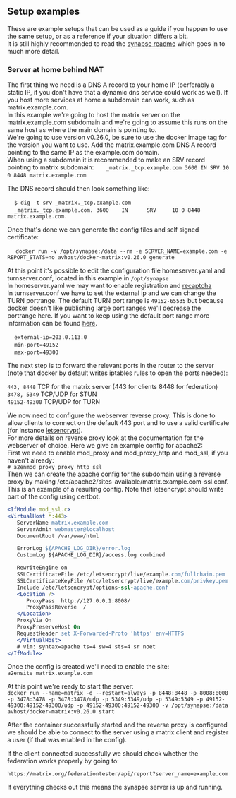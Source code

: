 ## Setup examples

These are example setups that can be used as a guide if you happen to use the same setup, or as a reference if your situation differs a bit.  
It is still highly recommended to read the [synapse readme](https://github.com/matrix-org/synapse/blob/master/README.rst) which goes in to much more detail. 

### Server at home behind NAT

The first thing we need is a DNS A record to your home IP (perferably a static IP, if you don't have that a dynamic dns service could work as well).
If you host more services at home a subdomain can work, such as matrix.example.com.  
In this example we're going to host the matrix server on the matrix.example.com subdomain and we're going to assume this runs on the same host as where the main domain is pointing to.<br />
We're going to use version v0.26.0, be sure to use the docker image tag for the version you want to use.
Add the matrix.example.com DNS A record pointing to the same IP as the example.com domain.  
When using a subdomain it is recommended to make an SRV record pointing to matrix subdomain:  
    `_matrix._tcp.example.com 3600 IN SRV 10 0 8448 matrix.example.com`  

The DNS record should then look something like:

    `$ dig -t srv _matrix._tcp.example.com`  
    `_matrix._tcp.example.com. 3600    IN      SRV     10 0 8448 matrix.example.com.`

Once that's done we can generate the config files and self signed certificate:

   ` docker run -v /opt/synapse:/data --rm -e SERVER_NAME=example.com -e REPORT_STATS=no avhost/docker-matrix:v0.26.0 generate`

At this point it's possible to edit the configuration file homeserver.yaml and turnserver.conf, located in this example in `/opt/synapse`  
In homeserver.yaml we may want to enable registration and [recaptcha](https://github.com/matrix-org/synapse/blob/master/docs/CAPTCHA_SETUP.rst)  
In turnserver.conf we have to set the external ip and we can change the TURN portrange. The default TURN port range is `49152-65535` but because docker doesn't like publishing large port ranges we'll decrease the portrange here. If you want to keep using the default port range more information can be found [here](https://success.docker.com/article/docker-compose-and-docker-run-hang-when-binding-a-large-port-range).  

    `external-ip=203.0.113.0`  
    `min-port=49152`  
    `max-port=49300`

The next step is to forward the relevant ports in the router to the server (note that docker by default writes iptables rules to open the ports needed):

`443, 8448` TCP for the matrix server (443 for clients 8448 for federation)  
`3478, 5349` TCP/UDP for STUN  
`49152-49300` TCP/UDP for TURN  

We now need to configure the webserver reverse proxy. This is done to allow clients to connect on the default 443 port and to use a valid certificate (for instance [letsencrypt](https://letsencrypt.org/docs/)).  
For more details on reverse proxy look at the documentation for the webserver of choice. Here we give an example config for apache2:  
First we need to enable mod_proxy and mod_proxy_http and mod_ssl, if you haven't already:  
`# a2enmod proxy proxy_http ssl`  
Then we can create the apache config for the subdomain using a reverse proxy by making /etc/apache2/sites-available/matrix.example.com-ssl.conf.  
This is an example of a resulting config. Note that letsencrypt should write part of the config using certbot.

```apache
<IfModule mod_ssl.c>
<VirtualHost *:443>
   ServerName matrix.example.com
   ServerAdmin webmaster@localhost
   DocumentRoot /var/www/html

   ErrorLog ${APACHE_LOG_DIR}/error.log
   CustomLog ${APACHE_LOG_DIR}/access.log combined

   RewriteEngine on
   SSLCertificateFile /etc/letsencrypt/live/example.com/fullchain.pem
   SSLCertificateKeyFile /etc/letsencrypt/live/example.com/privkey.pem
   Include /etc/letsencrypt/options-ssl-apache.conf
   <Location />
      ProxyPass  http://127.0.0.1:8008/
      ProxyPassReverse  /
   </Location>
   ProxyVia On
   ProxyPreserveHost On
   RequestHeader set X-Forwarded-Proto 'https' env=HTTPS
   </VirtualHost>
   # vim: syntax=apache ts=4 sw=4 sts=4 sr noet
</IfModule>
```

Once the config is created we'll need to enable the site:  
`a2ensite matrix.example.com`

At this point we're ready to start the server:  
`docker run --name=matrix -d --restart=always -p 8448:8448 -p 8008:8008 -p 3478:3478 -p 3478:3478/udp -p 5349:5349/udp -p 5349:5349 -p 49152-49300:49152-49300/udp -p 49152-49300:49152-49300 -v /opt/synapse:/data avhost/docker-matrix:v0.26.0 start`

After the container successfully started and the reverse proxy is configured we should be able to connect to the server using a matrix client and register a user (if that was enabled in the config).

If the client connected successfully we should check whether the federation works properly by going to:

`https://matrix.org/federationtester/api/report?server_name=example.com`

If everything checks out this means the synapse server is up and running.
